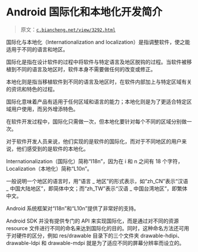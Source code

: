 # Android 国际化和本地化开发简介

> 原文：[`c.biancheng.net/view/3292.html`](http://c.biancheng.net/view/3292.html)

国际化与本地化（Internationalization and localization）是指调整软件，使之能适用于不同的语言和地区。

国际化是指在设计软件的过程中将软件与特定语言及地区脱钩的过程。当软件被移植到不同的语言及地区时，软件本身不需要做任何的改变或修正。

本地化则是指当移植软件到不同的语言及地区时，在软件内部加上与特定区域有关的资讯和特色的过程。

国际化意味着产品有适用于任何区域和语言的能力；本地化则是为了更适合特定区域用户使用，而另外增添特色。

在软件开发过程中，国际化只需做一次，但本地化要针对每个不同的区域分别做一次。

对于软件开发人员来说，他们实现的是软件的国际化，而对于不同地区的用户来说，他们感受到的是软件的本地化。

Internationalization（国际化）简称“I18n”，因为在 i 和 n 之间有 18 个字符，Localization（本地化）简称“L10n”。

一般说明一个地区的语言时，用“语言 _ 地区”的形式表示，如“zh_CN”表示“汉语 _ 中国大陆地区”，即简体中文；而“zh_TW”表示“汉语 _ 中国台湾地区”，即繁体中文。

Android 系统框架对“I18n”和“L10n”提供了非常好的支持。

Android SDK 并没有提供专门的 API 来实现国际化，而是通过对不同的资源 resource 文件进行不同的命名来达到国际化的目的。同时，这种命名方法还可用于对硬件的区分，例如 res/drawable 目录下的三个文件夹 drawable-hdipi、drawable-ldpi 和 drawable-mdpi 就是为了适应不同的屏幕分辨率而设立的。